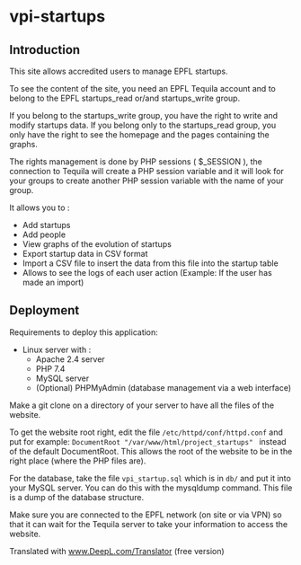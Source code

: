 # vpi-startups

## Introduction

This site allows accredited users to manage EPFL startups.  
  
To see the content of the site, you need an EPFL Tequila account and to belong to the EPFL startups_read or/and startups_write group.  

If you belong to the startups_write group, you have the right to write and modify startups data. If you belong only to the startups_read group, you only have the right to see the homepage and the pages containing the graphs.  
  
The rights management is done by PHP sessions ( $_SESSION ), the connection to Tequila will create a PHP session variable and it will look for your groups to create another PHP session variable with the name of your group.  
  
It allows you to :  
  
* Add startups
* Add people 
* View graphs of the evolution of startups
* Export startup data in CSV format
* Import a CSV file to insert the data from this file into the startup table  
* Allows to see the logs of each user action (Example: If the user has made an import)  

## Deployment

Requirements to deploy this application:

* Linux server with :
    * Apache 2.4 server
    * PHP 7.4
    * MySQL server
    * (Optional) PHPMyAdmin (database management via a web interface)
  
Make a git clone on a directory of your server to have all the files of the website. 
  
To get the website root right, edit the file ``` /etc/httpd/conf/httpd.conf ``` and put for example: ```DocumentRoot "/var/www/html/project_startups" ``` instead of the default DocumentRoot. This allows the root of the website to be in the right place (where the PHP files are).  
  
For the database, take the file ``vpi_startup.sql`` which is in ``db/`` and put it into your MySQL server. You can do this with the mysqldump command. This file is a dump of the database structure.

Make sure you are connected to the EPFL network (on site or via VPN) so that it can wait for the Tequila server to take your information to access the website.

Translated with www.DeepL.com/Translator (free version)
